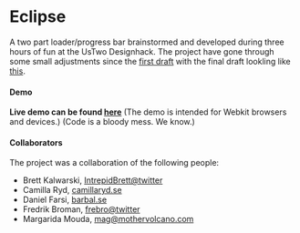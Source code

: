 Eclipse
========================
A two part loader/progress bar brainstormed and developed during three hours of fun at the UsTwo Designhack. The project have gone through some small adjustments since the [first draft](https://dribbble.com/shots/1694970-Loader) with the final draft lookling like [this](https://dribbble.com/shots/1698228-Eclipse-Loader).

#### Demo
**Live demo can be found [here](http://barbal.github.io/eclipse-ustwo-designhack)**
(The demo is intended for Webkit browsers and devices.)
(Code is a bloody mess. We know.)

#### Collaborators
The project was a collaboration of the following people:
- Brett Kalwarski, [IntrepidBrett@twitter](https://twitter.com/IntrepidBrett)
- Camilla Ryd, [camillaryd.se](http://camillaryd.se)
- Daniel Farsi, [barbal.se](http://barbal.se)
- Fredrik Broman, [frebro@twitter](https://twitter.com/frebro)
- Margarida Mouda, [mag@mothervolcano.com](http://mothervolcano.com)